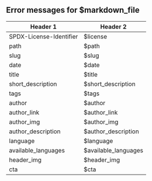 ## Error messages for $markdown_file

| Header 1                | Header 2             |
| ----------------------- | -------------------- |
| SPDX-License-Identifier | $license             |
| path                    | $path                |
| slug                    | $slug                |
| date                    | $date                |
| title                   | $title               |
| short_description       | $short_description   |
| tags                    | $tags                |
| author                  | $author              |
| author_link             | $author_link         |
| author_img              | $author_img          |
| author_description      | $author_description  |
| language                | $language            |
| available_languages     | $available_languages |
| header_img              | $header_img          |
| cta                     | $cta                 |